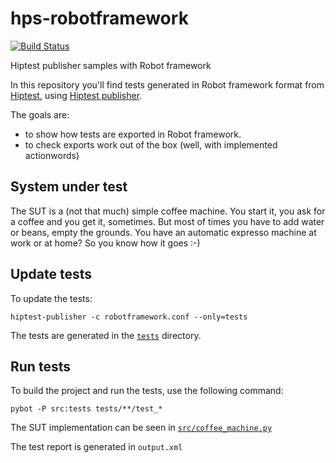 # hps-robotframework
[![Build Status](https://travis-ci.org/hiptest/hps-robotframework.svg?branch=master)](https://travis-ci.org/hiptest/hps-robotframework)

Hiptest publisher samples with Robot framework

In this repository you'll find tests generated in Robot framework format from [Hiptest](https://hiptest.com), using [Hiptest publisher](https://github.com/hiptest/hiptest-publisher).

The goals are:

 * to show how tests are exported in Robot framework.
 * to check exports work out of the box (well, with implemented actionwords)

System under test
------------------

The SUT is a (not that much) simple coffee machine. You start it, you ask for a coffee and you get it, sometimes. But most of times you have to add water or beans, empty the grounds. You have an automatic expresso machine at work or at home? So you know how it goes :-)

Update tests
-------------


To update the tests:

    hiptest-publisher -c robotframework.conf --only=tests

The tests are generated in the [``tests``](https://github.com/hiptest/hps-robotframework/tree/master/tests) directory.

Run tests
---------


To build the project and run the tests, use the following command:

    pybot -P src:tests tests/**/test_*

The SUT implementation can be seen in [``src/coffee_machine.py``](https://github.com/hiptest/hps-robotframework/blob/master/src/coffee_machine.py)

The test report is generated in ```output.xml```

